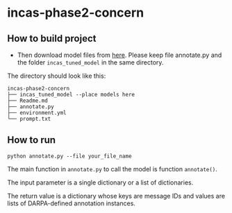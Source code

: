 # incas-phase2-concern

## How to build project

* Then download model files from [here](https://drive.google.com/drive/folders/1PNVDQPPMuQuaMDG7hvwUW64W15A4fCuC?usp=sharing). Please keep file annotate.py and the folder `incas_tuned_model` in the same directory.

The directory should look like this:

````
incas-phase2-concern
├── incas_tuned_model --place models here
├── Readme.md
├── annotate.py
├── environment.yml
└── prompt.txt

````
## How to run
```
python annotate.py --file your_file_name
```

The main function in `annotate.py` to call the model is function `annotate()`.

The input parameter is a single dictionary or a list of dictionaries.

The return value is a dictionary whose keys are message IDs and values are lists of DARPA-defined annotation instances.
